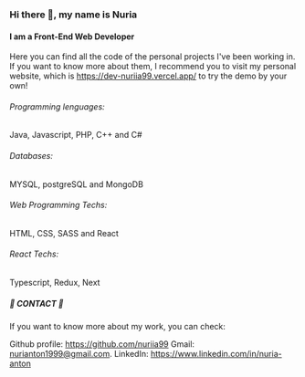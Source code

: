 ### Hi there 👋, my name is Nuria
#### I am a Front-End Web Developer
Here you can find all the code of the personal projects I've been working in. If you want to know more about them, I recommend you to visit my personal website, which is https://dev-nuriia99.vercel.app/ to try the demo by your own! 

###### Programming lenguages: 
Java, Javascript, PHP, C++ and C#
###### Databases: 
MYSQL, postgreSQL and MongoDB
###### Web Programming Techs: 
HTML, CSS, SASS and React
###### React Techs: 
Typescript, Redux, Next



##### 📧 CONTACT 📧

If you want to know more about my work, you can check:

Github profile: https://github.com/nuriia99 
Gmail: nurianton1999@gmail.com.
LinkedIn: https://www.linkedin.com/in/nuria-anton




